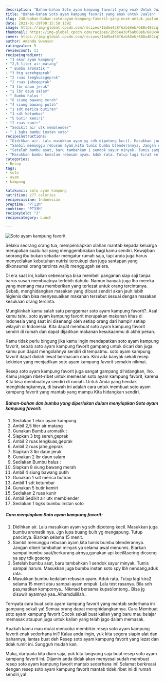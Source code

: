 ```yaml
---
description: "Bahan-bahan Soto ayam kampung favorit yang enak Untuk Jualan"
title: "Bahan-bahan Soto ayam kampung favorit yang enak Untuk Jualan"
slug: 248-bahan-bahan-soto-ayam-kampung-favorit-yang-enak-untuk-jualan
date: 2021-01-29T08:15:58.139Z
image: https://img-global.cpcdn.com/recipes/1bd5e438f6ab68eb/680x482cq70/soto-ayam-kampung-favorit-foto-resep-utama.jpg
thumbnail: https://img-global.cpcdn.com/recipes/1bd5e438f6ab68eb/680x482cq70/soto-ayam-kampung-favorit-foto-resep-utama.jpg
cover: https://img-global.cpcdn.com/recipes/1bd5e438f6ab68eb/680x482cq70/soto-ayam-kampung-favorit-foto-resep-utama.jpg
author: Amanda Swanson
ratingvalue: 5
reviewcount: 11
recipeingredient:
- "1 ekor ayam kampung"
- "2,5 liter air matang"
- " Bumbu aromatik "
- "3 btg serehgeprak"
- "2 ruas lengkuasgeprak"
- "2 ruas jahegeprak"
- "3 lbr daun jeruk"
- "2 lbr daun salam"
- " Bumbu halus "
- "8 siung bawang merah"
- "4 siung bawang putih"
- "1 sdt merica butiran"
- "1 sdt ketumbar"
- "5 butir kemiri"
- "2 ruas kunir"
- "Sedikit air utk memblender"
- " 1 bgks bumbu instan soto"
recipeinstructions:
- "Didihkan air. Lalu masukkan ayam yg sdh dipotong kecil. Masukkan juga bumbu aromatik nya. Jgn lupa buang buih yg mengapung. Tutup pancinya. Biarkan selama 15 menit."
- "Sambil menunggu rebusan ayam,kita tumis bumbu blenderannya. Jangan diberi tambahan minyak ya selama awal menumis. Biarkan sampai bumbu saat/berkurang airnya,gunakan api kecil&amp;sering dioseng ya spy tdk gosong"
- "Setelah bumbu asat, baru tambahkan 1 sendok sayur minyak. Tumis sampai harum. Masukkan juga bumbu instan soto spy lbh nendang,aduk rata."
- "Masukkan bumbu kedalam rebusan ayam. Aduk rata. Tutup lagi kira2 selama 15 menit atau sampai ayam empuk. Lalu test rasanya. Bila sdh pas,matikan kompornya.. Nikmad bersama kupat/lontong.. Bisa jg disuwir ayamnya yaa..Alhamdulillah.."
categories:
- Resep
tags:
- soto
- ayam
- kampung

katakunci: soto ayam kampung 
nutrition: 277 calories
recipecuisine: Indonesian
preptime: "PT11M"
cooktime: "PT33M"
recipeyield: "2"
recipecategory: Lunch

---
```



![Soto ayam kampung favorit](https://img-global.cpcdn.com/recipes/1bd5e438f6ab68eb/680x482cq70/soto-ayam-kampung-favorit-foto-resep-utama.jpg)

Selaku seorang orang tua, mempersiapkan olahan mantab kepada keluarga merupakan suatu hal yang menggembirakan bagi kamu sendiri. Kewajiban seorang ibu bukan sekadar mengatur rumah saja, tapi anda juga harus menyediakan kebutuhan nutrisi tercukupi dan juga santapan yang dikonsumsi orang tercinta wajib menggugah selera.

Di era  saat ini, kalian sebenarnya bisa membeli panganan siap saji tanpa harus susah membuatnya terlebih dahulu. Namun banyak juga lho mereka yang memang mau memberikan yang terlezat untuk orang tercintanya. Sebab, menghidangkan masakan yang dibuat sendiri akan jauh lebih higienis dan bisa menyesuaikan makanan tersebut sesuai dengan masakan kesukaan orang tercinta. 



Mungkinkah kamu salah satu penggemar soto ayam kampung favorit?. Asal kamu tahu, soto ayam kampung favorit merupakan makanan khas di Indonesia yang saat ini disenangi oleh setiap orang dari hampir setiap wilayah di Indonesia. Kita dapat membuat soto ayam kampung favorit sendiri di rumah dan dapat dijadikan makanan kesukaanmu di akhir pekan.

Kamu tidak perlu bingung jika kamu ingin mendapatkan soto ayam kampung favorit, sebab soto ayam kampung favorit gampang untuk dicari dan juga kamu pun dapat mengolahnya sendiri di tempatmu. soto ayam kampung favorit dapat diolah lewat bermacam cara. Kini ada banyak sekali resep kekinian yang menjadikan soto ayam kampung favorit semakin nikmat.

Resep soto ayam kampung favorit juga sangat gampang dihidangkan, lho. Kamu jangan ribet-ribet untuk memesan soto ayam kampung favorit, karena Kita bisa membuatnya sendiri di rumah. Untuk Anda yang hendak menghidangkannya, di bawah ini adalah cara untuk membuat soto ayam kampung favorit yang mantab yang mampu Kita hidangkan sendiri.

<!--inarticleads1-->

##### Bahan-bahan dan bumbu yang diperlukan dalam menyiapkan Soto ayam kampung favorit:

1. Sediakan 1 ekor ayam kampung
1. Ambil 2,5 liter air matang
1. Gunakan  Bumbu aromatik :
1. Siapkan 3 btg sereh,geprak
1. Ambil 2 ruas lengkuas,geprak
1. Ambil 2 ruas jahe,geprak
1. Siapkan 3 lbr daun jeruk
1. Gunakan 2 lbr daun salam
1. Sediakan  Bumbu halus :
1. Siapkan 8 siung bawang merah
1. Ambil 4 siung bawang putih
1. Gunakan 1 sdt merica butiran
1. Ambil 1 sdt ketumbar
1. Gunakan 5 butir kemiri
1. Sediakan 2 ruas kunir
1. Ambil Sedikit air utk memblender
1. Sediakan  1 bgks bumbu instan soto




<!--inarticleads2-->

##### Cara menyiapkan Soto ayam kampung favorit:

1. Didihkan air. Lalu masukkan ayam yg sdh dipotong kecil. Masukkan juga bumbu aromatik nya. Jgn lupa buang buih yg mengapung. Tutup pancinya. Biarkan selama 15 menit.
1. Sambil menunggu rebusan ayam,kita tumis bumbu blenderannya. Jangan diberi tambahan minyak ya selama awal menumis. Biarkan sampai bumbu saat/berkurang airnya,gunakan api kecil&amp;sering dioseng ya spy tdk gosong
1. Setelah bumbu asat, baru tambahkan 1 sendok sayur minyak. Tumis sampai harum. Masukkan juga bumbu instan soto spy lbh nendang,aduk rata.
1. Masukkan bumbu kedalam rebusan ayam. Aduk rata. Tutup lagi kira2 selama 15 menit atau sampai ayam empuk. Lalu test rasanya. Bila sdh pas,matikan kompornya.. Nikmad bersama kupat/lontong.. Bisa jg disuwir ayamnya yaa..Alhamdulillah..




Ternyata cara buat soto ayam kampung favorit yang mantab sederhana ini gampang sekali ya! Semua orang dapat menghidangkannya. Cara Membuat soto ayam kampung favorit Cocok sekali buat kalian yang baru mau belajar memasak ataupun juga untuk kalian yang telah jago dalam memasak.

Apakah kamu mau mulai mencoba membikin resep soto ayam kampung favorit enak sederhana ini? Kalau anda ingin, yuk kita segera siapin alat dan bahannya, lantas buat deh Resep soto ayam kampung favorit yang lezat dan tidak rumit ini. Sungguh mudah kan. 

Maka, daripada kita diam saja, yuk kita langsung saja buat resep soto ayam kampung favorit ini. Dijamin anda tiidak akan menyesal sudah membuat resep soto ayam kampung favorit mantab sederhana ini! Selamat berkreasi dengan resep soto ayam kampung favorit mantab tidak ribet ini di rumah sendiri,ya!.

